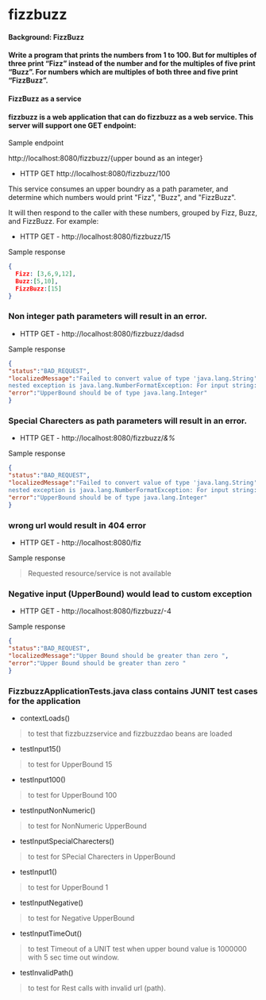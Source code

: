 # fizzbuzz 

#### Background: FizzBuzz
#### Write a program that prints the numbers from 1 to 100. But for multiples of three print “Fizz” instead of the number and for the multiples of five print “Buzz”. For numbers which are multiples of both three and five print “FizzBuzz”.

#### FizzBuzz as a service

#### fizzbuzz is a web application that can do fizzbuzz as a web service. This server will support one GET endpoint:

Sample endpoint

http://localhost:8080/fizzbuzz/{upper bound as an integer}  

- HTTP GET http://localhost:8080/fizzbuzz/100



This service consumes an upper boundry as a path parameter, and determine which numbers would print "Fizz", "Buzz", and "FizzBuzz".

It will then respond to the caller with these numbers, grouped by Fizz, Buzz, and FizzBuzz. For example:

- HTTP GET - http://localhost:8080/fizzbuzz/15

Sample response

```json
{
  Fizz: [3,6,9,12],
  Buzz:[5,10],
  FizzBuzz:[15]
}
```


### Non integer path parameters will result in an error.

- HTTP GET - http://localhost:8080/fizzbuzz/dadsd 

Sample response

```json
{
"status":"BAD_REQUEST",
"localizedMessage":"Failed to convert value of type 'java.lang.String' to required type 'java.lang.Integer'; 
nested exception is java.lang.NumberFormatException: For input string: \"dsadsa\"",
"error":"UpperBound should be of type java.lang.Integer"
}
```

### Special Charecters as path parameters will result in an error.

- HTTP GET - http://localhost:8080/fizzbuzz/*&%*

Sample response

```json
{
"status":"BAD_REQUEST",
"localizedMessage":"Failed to convert value of type 'java.lang.String' to required type 'java.lang.Integer'; 
nested exception is java.lang.NumberFormatException: For input string: \"dsadsa\"",
"error":"UpperBound should be of type java.lang.Integer"
}
```


### wrong url would result in 404 error

- HTTP GET - http://localhost:8080/fiz

Sample response

> Requested resource/service is not available



### Negative input (UpperBound) would lead to custom exception

- HTTP GET - http://localhost:8080/fizzbuzz/-4

Sample response

```json
{
"status":"BAD_REQUEST",
"localizedMessage":"Upper Bound should be greater than zero ",
"error":"Upper Bound should be greater than zero "
}
```


### FizzbuzzApplicationTests.java class contains JUNIT test cases for the application

* contextLoads()  
> to test that fizzbuzzservice and fizzbuzzdao beans are loaded 
* testInput15() 
> to test for UpperBound 15
* testInput100() 
> to test for UpperBound 100
* testInputNonNumeric() 
> to test for NonNumeric UpperBound
* testInputSpecialCharecters() 
> to test for SPecial Charecters in UpperBound
* testInput1() 
> to test for UpperBound 1
* testInputNegative()  
> to test for Negative UpperBound
* testInputTimeOut()  
> to test Timeout of a UNIT test when upper bound value is 1000000 with 5 sec time out window.
* testInvalidPath()  
> to test for Rest calls with invalid url (path).

